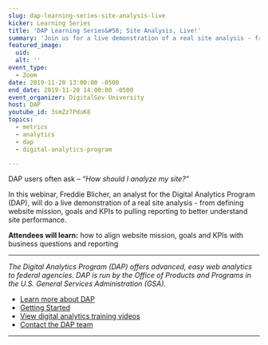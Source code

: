 ```yaml
---
slug: dap-learning-series-site-analysis-live
kicker: Learning Series
title: 'DAP Learning Series&#58; Site Analysis, Live!'
summary: 'Join us for a live demonstration of a real site analysis - from defining website mission, goals, and KPIs, to pulling reporting to better understand site performance&#46;'
featured_image:
  uid:
  alt: ''
event_type:
  - Zoom
date: 2019-11-20 13:00:00 -0500
end_date: 2019-11-20 14:00:00 -0500
event_organizer: DigitalGov University
host: DAP
youtube_id: 3smZz7PduK8
topics:
  - metrics
  - analytics
  - dap
  - digital-analytics-program

---
```


DAP users often ask – _“How should I analyze my site?”_

In this webinar, Freddie Blicher, an analyst for the Digital Analytics Program (DAP), will do a live demonstration of a real site analysis - from defining website mission, goals and KPIs to pulling reporting to better understand site performance.

**Attendees will learn:** how to align website mission, goals and KPIs with business questions and reporting

---

_The Digital Analytics Program (DAP) offers advanced, easy web analytics to federal agencies. DAP is run by the Office of Products and Programs in the U.S. General Services Administration (GSA)._

- [Learn more about DAP](https://www.digitalgov.gov/services/dap/)
- [Getting Started](https://github.com/digital-analytics-program/gov-wide-code)
- [View digital analytics training videos](https://www.youtube.com/playlist?list=PLd9b-GuOJ3nFwlyvLFUtmDpYFKezhot8P)
- [Contact the DAP team](mailto:dap@support.digitalgov.gov)

---
